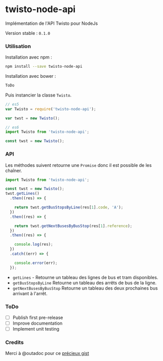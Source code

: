 # twisto-node-api
Implémentation de l'API Twisto pour NodeJs

Version stable : ```0.1.0```

### Utilisation

Installation avec npm :
```bash
npm install --save twisto-node-api
```

Installation avec bower :
```bash
ToDo
```

Puis instancier la classe ```Twisto```.
```javascript
// es5
var Twisto = require('twisto-node-api');

var twst = new Twisto();

// es6
import Twisto from 'twisto-node-api';

const twst = new Twisto();
```

### API
Les méthodes suivent retourne une ```Promise``` donc il est possible de les chaîner.

```javascript
import Twisto from 'twisto-node-api';

const twst = new Twisto();
twst.getLines()
  .then((res) => {

    return twst.getBusStopsByLine(res[1].code, 'A');
  })
  .then((res) => {

    return twst.getNextBusesByBusStop(res[1].reference);
  })
  .then((res) => {

    console.log(res);
  })
  .catch((err) => {

    console.error(err);
  });
```

- ```getLines``` - Retourne un tableau des lignes de bus et tram disponibles.
- ```getBusStopsByLine``` Retourne un tableau des arrêts de bus de la ligne.
- ```getNextBusesByBusStop``` Retourne un tableau des deux prochaines bus arrivant à l'arrêt.

### ToDo

 - [ ] Publish first pre-release
 - [ ] Improve documentation
 - [ ] Implement unit testing

### Credits

Merci à @outadoc pour ce [précieux gist](https://gist.github.com/outadoc/40060db45c436977a912)
